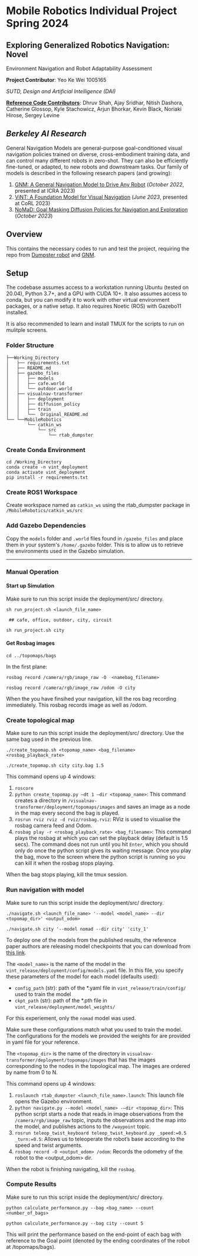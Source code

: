 # Mobile Robotics Individual Project Spring 2024
## Exploring Generalized Robotics Navigation: Novel
Environment Navigation and Robot Adaptability
Assessment

**Project Contributor**: Yeo Ke Wei 1005165

_SUTD, Design and Artificial Intelligence (DAI)_

[**Reference Code Contributors**](https://general-navigation-models.github.io): Dhruv Shah, Ajay Sridhar, Nitish Dashora, Catherine Glossop, Kyle Stachowicz, Arjun Bhorkar, Kevin Black, Noriaki Hirose, Sergey Levine

_Berkeley AI Research_
---

General Navigation Models are general-purpose goal-conditioned visual navigation policies trained on diverse, cross-embodiment training data, and can control many different robots in zero-shot. They can also be efficiently fine-tuned, or adapted, to new robots and downstream tasks. Our family of models is described in the following research papers (and growing):
1. [GNM: A General Navigation Model to Drive Any Robot](https://sites.google.com/view/drive-any-robot) (_October 2022_, presented at ICRA 2023)
2. [ViNT: A Foundation Model for Visual Navigation](https://general-navigation-models.github.io/vint/index.html) (_June 2023_, presented at CoRL 2023)
3. [NoMaD: Goal Masking Diffusion Policies for Navigation and Exploration](https://general-navigation-models.github.io/nomad/index.html) (_October 2023_)

## Overview
This contains the necessary codes to run and test the project, requiring the repo from [Dumpster robot](https://github.com/nethdeco/rtab_dumpster) and [GNM](https://github.com/robodhruv/visualnav-transformer).

## Setup

The codebase assumes access to a workstation running Ubuntu (tested on 20.04), Python 3.7+, and a GPU with CUDA 10+. It also assumes access to conda, but you can modify it to work with other virtual environment packages, or a native setup. It also requires Noetic (ROS) with Gazebo11 installed.

It is also recommended to learn and install TMUX for the scripts to run on mulitple screens.

### Folder Structure
```
├──Working_Directory
│   ├── requirements.txt
│   ├── README.md
│   ├── gazebo_files
│   │   ├── models
│   │   ├── cafe.world
│   │   └── outdoor.world
│   ├── visualnav-transformer
│   │   ├── deployment
│   │   ├── diffusion_policy
│   │   ├── train
│   │   └──  Original_README.md
└── └──MobileRobotics
    	└── catkin_ws
            └── src
                └── rtab_dumpster
```
### Create Conda Environment

```
cd /Working_Directory
conda create -n vint_deployment
conda activate vint_deployment
pip install -r requirements.txt
```
### Create ROS1 Workspace
Create workspace named as `catkin_ws` using the rtab_dumpster package in `/MobileRobotics/catkin_ws/src`


### Add Gazebo Dependencies
Copy the `models` folder and `.world` files found in `/gazebo_files` and place them in your system's `/home/.gazebo` folder. This is to allow us to retrieve the environments used in the Gazebo simulation.

---

### Manual Operation

#### Start up Simulation
Make sure to run this script inside the deployment/src/ directory.
```
sh run_project.sh <launch_file_name> 

 ## cafe, office, outdoor, city, circuit

sh run_project.sh city
```


#### Get Rosbag images
```
cd ../topomaps/bags
```
In the first plane:
```
rosbag record /camera/rgb/image_raw -O  <namebag_filename>

rosbag record /camera/rgb/image_raw /odom -O city 
```

When the you have finsihed your navigation, kill the ros bag recording immediately. This rosbag records image as well as /odom.

### Create topological map
Make sure to run this script inside the deployment/src/ directory.
Use the same bag used in the previous line.

```
./create_topomap.sh <topomap_name> <bag_filename> <rosbag_playback_rate>

./create_topomap.sh city city.bag 1.5
``` 
This command opens up 4 windows:
1. `roscore`
2. `python create_topomap.py —dt 1 —dir <topomap_name>`: This command creates a directory in `/visualnav-transformer/deployment/topomaps/images` and saves an image as a node in the map every second the bag is played.
3. `rosrun rviz rviz -d rviz/rosbag.rviz`: RViz is used to visualise the rosbag camera feed and Odom.
4. `rosbag play -r <rosbag_playback_rate> <bag_filename>`: This command plays the rosbag at which you can set the playback delay (default is 1.5 secs). The command does not run until you hit `Enter`, which you should only do once the python script gives its waiting message. Once you play the bag, move to the screen where the python script is running so you can kill it when the rosbag stops playing.

When the bag stops playing, kill the tmux session.


### Run navigation with model
Make sure to run this script inside the deployment/src/ directory.
```
./navigate.sh <launch_file_name> '--model <model_name> --dir <topomap_dir>' <output_odom>

./navigate.sh city '--model nomad --dir city' 'city_1'
```
To deploy one of the models from the published results, the reference paper authors are releasing model checkpoints that you can download from [this link](https://drive.google.com/drive/folders/1a9yWR2iooXFAqjQHetz263--4_2FFggg?usp=sharing).


The `<model_name>` is the name of the model in the `vint_release/deployment/config/models.yaml` file. In this file, you specify these parameters of the model for each model (defaults used):
- `config_path` (str): path of the *.yaml file in `vint_release/train/config/` used to train the model
- `ckpt_path` (str): path of the *.pth file in `vint_release/deployment/model_weights/`

For this experiement, only the `nomad` model was used.

Make sure these configurations match what you used to train the model. The configurations for the models we provided the weights for are provided in yaml file for your reference.

The `<topomap_dir>` is the name of the directory in `visualnav-transformer/deployment/topomaps/images` that has the images corresponding to the nodes in the topological map. The images are ordered by name from 0 to N.

This command opens up 4 windows:

1. `roslaunch rtab_dumpster <launch_file_name>.launch`: This launch file opens the Gazebo environment.
2. `python navigate.py --model <model_name> -—dir <topomap_dir>`: This python script starts a node that reads in image observations from the `/camera/rgb/image_raw` topic, inputs the observations and the map into the model, and publishes actions to the `/waypoint` topic.
3. `rosrun teleop_twist_keyboard teleop_twist_keyboard.py _speed:=0.5 _turn:=0.5`: Allows us to teleoperate the robot’s base according to the speed and twist arguments.
4. `rosbag record -O <output_odom> /odom`: Records the odometry of the robot to the <output_odom> dir.

When the robot is finishing navigating, kill the `rosbag`.


### Compute Results
Make sure to run this script inside the deployment/src/ directory.
```
python calculate_performance.py --bag <bag_name> --count <number_of_bags>

python calculate_performance.py --bag city --count 5
```
This will print the performance based on the end-point of each bag with reference to the Goal point (denoted by the ending coordinates of the robot at /topomaps/bags).



